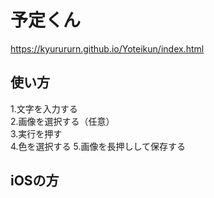# 予定くん
https://kyurururn.github.io/Yoteikun/index.html
## 使い方  
1.文字を入力する  
2.画像を選択する（任意）  
3.実行を押す  
4.色を選択する
5.画像を長押しして保存する

## iOSの方  
